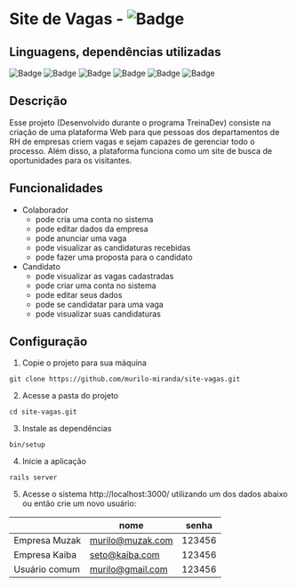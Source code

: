 # Site de Vagas - ![Badge](https://img.shields.io/static/v1?label=Status&message=Em%20Constru%C3%A7%C3%A3o&color=green&style=flat&logo=STATUS)

## Linguagens, dependências utilizadas

![Badge](https://img.shields.io/static/v1?label=ruby&message=3.0.0&color=red&style=for-the-badge&logo=RUBY)
![Badge](https://img.shields.io/static/v1?label=rails&message=6.1.1&color=red&style=for-the-badge&logo=ruby-on-rails)
![Badge](https://img.shields.io/static/v1?label=rspec-rails&message=4.0.2&color=red&style=for-the-badge)
![Badge](https://img.shields.io/static/v1?label=devise&message=gem&color=red&style=for-the-badge)
![Badge](https://img.shields.io/static/v1?label=capybara&message=gem&color=red&style=for-the-badge)
![Badge](https://img.shields.io/static/v1?label=shoulda-matchers&message=gem&color=red&style=for-the-badge)

## Descrição
Esse projeto (Desenvolvido durante o programa TreinaDev) consiste na criação de uma plataforma Web para que pessoas dos departamentos de RH de empresas criem vagas e sejam capazes de gerenciar todo o processo. Além disso, a plataforma funciona como um site de busca de oportunidades para os visitantes.

## Funcionalidades

- Colaborador
  - pode cria uma conta no sistema
  - pode editar dados da empresa
  - pode anunciar uma vaga
  - pode visualizar as candidaturas recebidas
  - pode fazer uma proposta para o candidato
- Candidato
  - pode visualizar as vagas cadastradas
  - pode criar uma conta no sistema
  - pode editar seus dados
  - pode se candidatar para uma vaga
  - pode visualizar suas candidaturas

## Configuração

1. Copie o projeto para sua máquina

`git clone https://github.com/murilo-miranda/site-vagas.git`

2. Acesse a pasta do projeto

`cd site-vagas.git`

3. Instale as dependências

`bin/setup`

4. Inicie a aplicação

`rails server`

5. Acesse o sistema http://localhost:3000/ utilizando um dos dados abaixo ou então crie um novo usuário:

|               |       nome       |  senha |
| ------------- | ---------------- |--------|
| Empresa Muzak | murilo@muzak.com | 123456 |
| Empresa Kaiba | seto@kaiba.com   | 123456 |
| Usuário comum | murilo@gmail.com | 123456 |